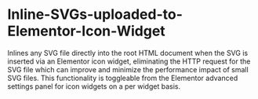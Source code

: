 # Inline-SVGs-uploaded-to-Elementor-Icon-Widget
Inlines any SVG file directly into the root HTML document when the SVG is inserted via an Elementor icon widget, eliminating the HTTP request for the SVG file which can improve and minimize the performance impact of small SVG files. This functionality is toggleable from the Elementor advanced settings panel for icon widgets on a per widget basis.
